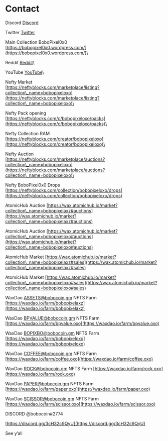# Contact

Discord [Discord](https://discord.gg/3cH32c9QyU)

Twitter
[Twitter](https://twitter.com/pixel0x0?t=nsaKoRamOmZt1i1Wc5sHLQ\&s=09)

Main Collection BoboPixel0x0\
[https://bobopixel0x0.wordpress.com/](https://bobopixel0x0.wordpress.com/)\

Reddit
[Reddit](https://reddit.com/r/bobopixeloxo\_pub/?utm\_medium=android\_app\&utm\_source=share)\


YouTube
[YouTube](https://youtube.com/@peoplelikesbymonowproducti9813)\


Nefty Market\
[https://neftyblocks.com/marketplace/listing?collection\_name=bobopixeloxo](https://neftyblocks.com/marketplace/listing?collection\_name=bobopixeloxo)\


Nefty Pack opening\
[https://neftyblocks.com/c/bobopixeloxo/packs](https://neftyblocks.com/c/bobopixeloxo/packs)\


Nefty Collection RAM\
[https://neftyblocks.com/creator/bobopixeloxo](https://neftyblocks.com/creator/bobopixeloxo)\


Nefty Auction\
[https://neftyblocks.com/marketplace/auctions?collection\_name=bobopixeloxo](https://neftyblocks.com/marketplace/auctions?collection\_name=bobopixeloxo)\


Nefty BoboPixel0x0 Drops\
[https://neftyblocks.com/collection/bobopixeloxo/drops](https://neftyblocks.com/collection/bobopixeloxo/drops)

AtomicHub Auction [https://wax.atomichub.io/market?collection\_name=bobopixelaxz#auctions](https://wax.atomichub.io/market?collection\_name=bobopixelaxz#auctions)

AtomicHub Auction [https://wax.atomichub.io/market?collection\_name=bobopixeloxo#auctions](https://wax.atomichub.io/market?collection\_name=bobopixeloxo#auctions)

AtomicHub Market [https://wax.atomichub.io/market?collection\_name=bobopixelaxz#sales](https://wax.atomichub.io/market?collection\_name=bobopixelaxz#sales)

AtomicHub Market [https://wax.atomichub.io/market?collection\_name=bobopixeloxo#sales](https://wax.atomichub.io/market?collection\_name=bobopixeloxo#sales)

WaxDao [ASSETS@bobocoin.gm](mailto:ASSETS@bobocoin.gm) NFTS Farm [https://waxdao.io/farm/bobopixelaxz](https://waxdao.io/farm/bobopixelaxz)

WaxDao [BPVALUE@bobocoin.gm](mailto:BPVALUE@bobocoin.gm) NFTS Farm [https://waxdao.io/farm/bpvalue.oxo](https://waxdao.io/farm/bpvalue.oxo)

WaxDao [BOPIXBO@bobocoin.gm](mailto:BOPIXBO@bobocoin.gm) NFTS Farm [https://waxdao.io/farm/bobopixeloxo](https://waxdao.io/farm/bobopixeloxo)

WaxDao [COFFEE@bobocoin.gm](mailto:COFFEE@bobocoin.gm) NFTS Farm [https://waxdao.io/farm/coffee.oxo](https://waxdao.io/farm/coffee.oxo)

WaxDao [ROCK@bobocoin.gm](mailto:ROCK@bobocoin.gm) NFTS Farm [https://waxdao.io/farm/rock.oxo](https://waxdao.io/farm/rock.oxo)

WaxDao [PAPER@bobocoin.gm](mailto:PAPER@bobocoin.gm) NFTS Farm [https://waxdao.io/farm/paper.oxo](https://waxdao.io/farm/paper.oxo)

WaxDao [SCISSOR@bobocoin.gm](mailto:SCISSOR@bobocoin.gm) NFTS Farm [https://waxdao.io/farm/scissor.oxo](https://waxdao.io/farm/scissor.oxo)

DISCORD @bobocoin#2774

[https://discord.gg/3cH32c9QyU](https://discord.gg/3cH32c9QyU)

See y’all
